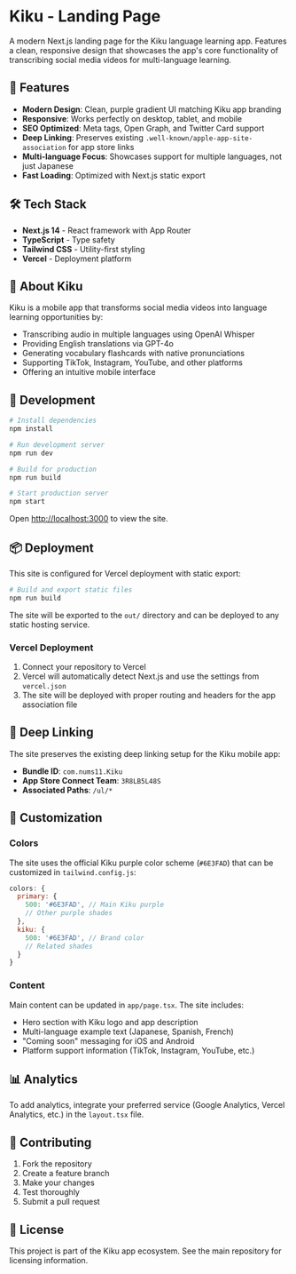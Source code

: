 # Kiku - Landing Page

A modern Next.js landing page for the Kiku language learning app. Features a clean, responsive design that showcases the app's core functionality of transcribing social media videos for multi-language learning.

## 🚀 Features

- **Modern Design**: Clean, purple gradient UI matching Kiku app branding
- **Responsive**: Works perfectly on desktop, tablet, and mobile
- **SEO Optimized**: Meta tags, Open Graph, and Twitter Card support
- **Deep Linking**: Preserves existing `.well-known/apple-app-site-association` for app store links
- **Multi-language Focus**: Showcases support for multiple languages, not just Japanese
- **Fast Loading**: Optimized with Next.js static export

## 🛠 Tech Stack

- **Next.js 14** - React framework with App Router
- **TypeScript** - Type safety
- **Tailwind CSS** - Utility-first styling
- **Vercel** - Deployment platform

## 📱 About Kiku

Kiku is a mobile app that transforms social media videos into language learning opportunities by:
- Transcribing audio in multiple languages using OpenAI Whisper
- Providing English translations via GPT-4o
- Generating vocabulary flashcards with native pronunciations
- Supporting TikTok, Instagram, YouTube, and other platforms
- Offering an intuitive mobile interface

## 🚀 Development

```bash
# Install dependencies
npm install

# Run development server
npm run dev

# Build for production
npm run build

# Start production server
npm start
```

Open [http://localhost:3000](http://localhost:3000) to view the site.

## 📦 Deployment

This site is configured for Vercel deployment with static export:

```bash
# Build and export static files
npm run build
```

The site will be exported to the `out/` directory and can be deployed to any static hosting service.

### Vercel Deployment

1. Connect your repository to Vercel
2. Vercel will automatically detect Next.js and use the settings from `vercel.json`
3. The site will be deployed with proper routing and headers for the app association file

## 🔗 Deep Linking

The site preserves the existing deep linking setup for the Kiku mobile app:
- **Bundle ID**: `com.nums11.Kiku`
- **App Store Connect Team**: `3R8LB5L48S`
- **Associated Paths**: `/ul/*`

## 🎨 Customization

### Colors
The site uses the official Kiku purple color scheme (`#6E3FAD`) that can be customized in `tailwind.config.js`:

```js
colors: {
  primary: {
    500: '#6E3FAD', // Main Kiku purple
    // Other purple shades
  },
  kiku: {
    500: '#6E3FAD', // Brand color
    // Related shades
  }
}
```

### Content
Main content can be updated in `app/page.tsx`. The site includes:
- Hero section with Kiku logo and app description
- Multi-language example text (Japanese, Spanish, French)
- "Coming soon" messaging for iOS and Android
- Platform support information (TikTok, Instagram, YouTube, etc.)

## 📊 Analytics

To add analytics, integrate your preferred service (Google Analytics, Vercel Analytics, etc.) in the `layout.tsx` file.

## 🤝 Contributing

1. Fork the repository
2. Create a feature branch
3. Make your changes
4. Test thoroughly
5. Submit a pull request

## 📄 License

This project is part of the Kiku app ecosystem. See the main repository for licensing information.
